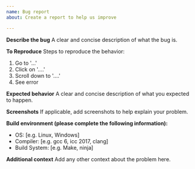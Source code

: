 ```yaml
---
name: Bug report
about: Create a report to help us improve

---
```


**Describe the bug**
A clear and concise description of what the bug is.

**To Reproduce**
Steps to reproduce the behavior:
1. Go to '...'
2. Click on '....'
3. Scroll down to '....'
4. See error

**Expected behavior**
A clear and concise description of what you expected to happen.

**Screenshots**
If applicable, add screenshots to help explain your problem.

**Build environment (please complete the following information):**
 - OS: [e.g. Linux, Windows]
 - Compiler: [e.g. gcc 6, icc 2017, clang]
 - Build System: [e.g. Make, ninja]


**Additional context**
Add any other context about the problem here.
